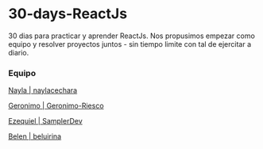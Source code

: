 # 30-days-ReactJs
30 dias para practicar y aprender ReactJs. Nos propusimos empezar como equipo y resolver proyectos juntos - sin tiempo limite con tal de ejercitar a diario.
### Equipo
[Nayla | naylacechara ](https://github.com/naylabechara)

[Geronimo | Geronimo-Riesco ](https://github.com/Geronimo-Riesco)

[Ezequiel | SamplerDev ](https://github.com/SamplerDev)

[Belen | beluirina ](https://github.com/beluirina)
